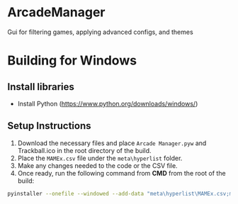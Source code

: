 # ArcadeManager
Gui for filtering games, applying advanced configs, and themes

# Building for Windows

## Install libraries
* Install Python (https://www.python.org/downloads/windows/)

## Setup Instructions

1. Download the necessary files and place `Arcade Manager.pyw` and Trackball.ico in the root directory of the build.
2. Place the `MAMEx.csv` file under the `meta\hyperlist` folder.
3. Make any changes needed to the code or the CSV file.
4. Once ready, run the following command from **CMD** from the root of the build:

```bash
pyinstaller --onefile --windowed --add-data "meta\hyperlist\MAMEx.csv;meta\hyperlist" --add-data "Logo.png;." --add-data "Potion.ico;." --icon=Potion.ico "Customisation.pyw"

